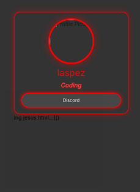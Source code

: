 <!DOCTYPE html>
<html lang="en">
<head>
  <meta charset="UTF-8">
  <meta name="viewport" content="width=device-width, initial-scale=1.0">
  <title>YourUsername | Profile</title>
  <link href="https://fonts.googleapis.com/css2?family=Orbitron:wght@500&display=swap" rel="stylesheet">
  <style>
    * {
      margin: 0;
      padding: 0;
      box-sizing: border-box;
    }

    body {
      font-family: 'Orbitron', sans-serif;
      background: black; /* Plain black background */
      color: white;
      height: 100vh;
      display: flex;
      align-items: center;
      justify-content: center;
      overflow: hidden;
    }

    .overlay {
      position: absolute;
      top: 0;
      left: 0;
      width: 100%;
      height: 100%;
      background: rgba(0, 0, 0, 0.8);
      z-index: 0;
    }

    .container {
      z-index: 1;
      display: flex;
      flex-direction: column;
      align-items: center;
      padding: 15px;
      border-radius: 15px;
      backdrop-filter: blur(6px);
      border: 2px solid rgba(255, 0, 0, 0.8);
      box-shadow: 0 0 15px rgba(255, 0, 0, 0.5);
      width: 300px;
      transition: transform 0.3s ease;
    }

    .container:hover {
      transform: scale(1.03);
    }

    .pfp {
      width: 120px;
      height: 120px;
      border-radius: 50%;
      border: 4px solid rgba(255, 0, 0, 1);
      object-fit: cover;
      box-shadow: 0 0 20px rgba(255, 0, 0, 0.5);
    }

    .username {
      font-size: 24px; /* Reduced font size */
      color: red; /* Color */
      font-weight: normal; /* Normal font weight */
      margin: 8px 0; /* Adjusted margin */
    }

    .status {
      font-size: 16px; /* Reduced font size */
      color: #ff5555;
      text-shadow: 0 0 2px rgba(255, 0, 0, 1), 0 0 4px rgba(255, 0, 0, 0.5); /* Reduced text-shadow */
      font-style: italic;
      margin-bottom: 10px; /* Adjusted margin */
    }

    .links {
      display: flex;
      justify-content: space-between;
      width: 100%;
      position: relative;
    }

    .link-button {
      padding: 10px 20px; /* Adjusted padding */
      border-radius: 30px;
      border: 2px solid rgba(255, 0, 0, 1);
      color: white;
      text-decoration: none;
      background: rgba(255, 255, 255, 0.1);
      backdrop-filter: blur(4px);
      font-size: 12px; /* Adjusted font size */
      animation: glow 1s infinite alternate;
      transition: all 0.3s ease;
      box-shadow: 0 0 10px rgba(255, 0, 0, 0.5); /* Reduced box-shadow */
      text-align: center;
      flex: 1;
      margin: 0 2px; /* Adjusted space between buttons */
    }

    .link-button:hover {
      transform: translateY(-2px);
      background: rgba(255, 0, 0, 0.3);
      box-shadow: 0 0 15px rgba(255, 0, 0, 1); /* Reduced box-shadow on hover */
    }

    @keyframes glow {
      0% { box-shadow: 0 0 10px rgba(255, 0, 0, 1); } /* Reduced glow */
      100% { box-shadow: 0 0 15px rgba(255, 0, 0, 0.5); } /* Reduced glow */
    }

    @media (max-width: 600px) {
      .container {
        width: 90%;
      }

      .username {
        font-size: 20px; /* Further reduce for smaller screens */
      }

      .status {
        font-size: 14px; /* Further reduce for smaller screens */
      }

      .link-button {
        padding: 8px 15px; /* Adjusted padding for smaller screens */
        font-size: 10px; /* Adjusted font size for smaller screens */
      }
    }
  </style>
</head>
<body>
  <div class="overlay"></div>
  <div class="container">
    <img src="https://i.pinimg.com/originals/e8/0d/b4/e80db497b9e40ed513f6bc3ba8be3e9c.gif" alt="Profile Picture" class="pfp">
    <div class="username">laspez</div>
    <div class="status">Coding</div>
    <div class="links">
      <a href="https://discord.gg/TjTWu8CJ" class="link-button" target="_blank">Discord</a>
    </div>
  </div>
</body>
</html>ing jesus.html…]()
